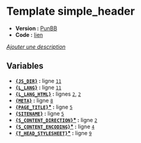 # Template simple_header

* __Version :__ [PunBB](.)
* __Code :__ [lien](../../src/punbb/simple_header.tpl)

[*Ajouter une description*](https://fa-tvars.appspot.com/tpl/punbb/simple_header)

## Variables

* __[`{JS_DIR}`](https://github.com/Etana/template.list/blob/master/var/JS_DIR.md#readme) :__ ligne [`11`](../../src/punbb/simple_header.tpl#L11)
* __[`{L_LANG}`](https://github.com/Etana/template.list/blob/master/var/L_LANG.md#readme) :__ ligne [`11`](../../src/punbb/simple_header.tpl#L11)
* __[`{L_LANG_HTML}`](https://github.com/Etana/template.list/blob/master/var/L_LANG_HTML.md#readme) :__ lignes [`2`](../../src/punbb/simple_header.tpl#L2), [`2`](../../src/punbb/simple_header.tpl#L2)
* __[`{META}`](https://github.com/Etana/template.list/blob/master/var/META.md#readme) :__ ligne [`8`](../../src/punbb/simple_header.tpl#L8)
* __[`{PAGE_TITLE}`](https://github.com/Etana/template.list/blob/master/var/PAGE_TITLE.md#readme)<a href="https://fa-tvars.appspot.com/var/PAGE_TITLE">*</a> :__ ligne [`5`](../../src/punbb/simple_header.tpl#L5)
* __[`{SITENAME}`](https://github.com/Etana/template.list/blob/master/var/SITENAME.md#readme) :__ ligne [`5`](../../src/punbb/simple_header.tpl#L5)
* __[`{S_CONTENT_DIRECTION}`](https://github.com/Etana/template.list/blob/master/var/S_CONTENT_DIRECTION.md#readme)<a href="https://fa-tvars.appspot.com/var/S_CONTENT_DIRECTION">*</a> :__ ligne [`2`](../../src/punbb/simple_header.tpl#L2)
* __[`{S_CONTENT_ENCODING}`](https://github.com/Etana/template.list/blob/master/var/S_CONTENT_ENCODING.md#readme)<a href="https://fa-tvars.appspot.com/var/S_CONTENT_ENCODING">*</a> :__ ligne [`4`](../../src/punbb/simple_header.tpl#L4)
* __[`{T_HEAD_STYLESHEET}`](https://github.com/Etana/template.list/blob/master/var/T_HEAD_STYLESHEET.md#readme)<a href="https://fa-tvars.appspot.com/var/T_HEAD_STYLESHEET">*</a> :__ ligne [`9`](../../src/punbb/simple_header.tpl#L9)
